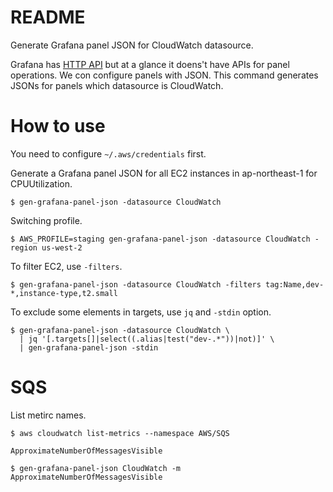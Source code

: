 # README
Generate Grafana panel JSON for CloudWatch datasource.

Grafana has [HTTP API](http://docs.grafana.org/reference/http_api) but at a glance it doens't have
APIs for panel operations. We con configure panels with JSON. This command generates
JSONs for panels which datasource is CloudWatch.

# How to use
You need to configure `~/.aws/credentials` first.

Generate a Grafana panel JSON for all EC2 instances in ap-northeast-1 for CPUUtilization.
```
$ gen-grafana-panel-json -datasource CloudWatch
```

Switching profile.
```
$ AWS_PROFILE=staging gen-grafana-panel-json -datasource CloudWatch -region us-west-2
```

To filter EC2, use `-filters`.
```
$ gen-grafana-panel-json -datasource CloudWatch -filters tag:Name,dev-*,instance-type,t2.small
```

To exclude some elements in targets, use `jq` and `-stdin` option.
```
$ gen-grafana-panel-json -datasource CloudWatch \
  | jq '[.targets[]|select((.alias|test("dev-.*"))|not)]' \
  | gen-grafana-panel-json -stdin
```

# SQS
List metirc names.
```
$ aws cloudwatch list-metrics --namespace AWS/SQS
```
`ApproximateNumberOfMessagesVisible`
```
$ gen-grafana-panel-json CloudWatch -m ApproximateNumberOfMessagesVisible
```
